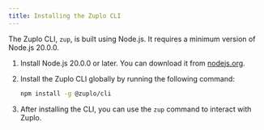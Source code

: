 ```yaml
---
title: Installing the Zuplo CLI
---
```


The Zuplo CLI, `zup`, is built using Node.js. It requires a minimum version of
Node.js 20.0.0.

1. Install Node.js 20.0.0 or later. You can download it from
   [nodejs.org](https://nodejs.org/en/download/).
1. Install the Zuplo CLI globally by running the following command:

   ```bash
   npm install -g @zuplo/cli
   ```

1. After installing the CLI, you can use the `zup` command to interact with
   Zuplo.
